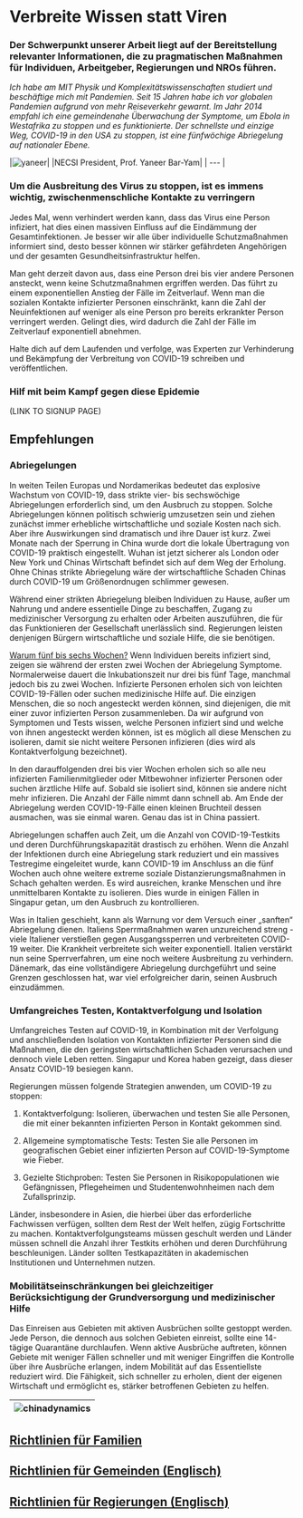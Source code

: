 # Verbreite Wissen statt Viren

### Der Schwerpunkt unserer Arbeit liegt auf der Bereitstellung relevanter Informationen, die zu pragmatischen Maßnahmen für Individuen, Arbeitgeber, Regierungen und NROs führen. 

_Ich habe am MIT Physik und Komplexitätswissenschaften studiert und beschäftige mich mit Pandemien. Seit 15 Jahren habe ich vor globalen Pandemien aufgrund von mehr Reiseverkehr gewarnt. Im Jahr 2014 empfahl ich eine gemeindenahe Überwachung der Symptome, um Ebola in Westafrika zu stoppen und es funktionierte. Der schnellste und einzige Weg, COVID-19 in den USA zu stoppen, ist eine fünfwöchige Abriegelung auf nationaler Ebene._

|![yaneer](images/Yaneer.jpg)|
|NECSI President, Prof. Yaneer Bar-Yam|
| --- |

### Um die Ausbreitung des Virus zu stoppen, ist es immens wichtig, zwischenmenschliche Kontakte zu verringern

Jedes Mal, wenn verhindert werden kann, dass das Virus eine Person infiziert, hat dies einen massiven Einfluss auf die Eindämmung der Gesamtinfektionen. Je besser wir alle über individuelle Schutzmaßnahmen informiert sind, desto besser können wir stärker gefährdeten Angehörigen und der gesamten Gesundheitsinfrastruktur helfen.

Man geht derzeit davon aus, dass eine Person drei bis vier andere Personen ansteckt, wenn keine Schutzmaßnahmen ergriffen werden. Das führt zu einem exponentiellen Anstieg der Fälle im Zeitverlauf. Wenn man die sozialen Kontakte infizierter Personen einschränkt, kann die Zahl der Neuinfektionen auf weniger als eine Person pro bereits erkrankter Person  verringert werden. Gelingt dies, wird dadurch die Zahl der Fälle im Zeitverlauf exponentiell abnehmen.

Halte dich auf dem Laufenden und verfolge, was Experten zur Verhinderung und Bekämpfung der Verbreitung von COVID-19 schreiben und veröffentlichen.

### Hilf mit beim Kampf gegen diese Epidemie

(LINK TO SIGNUP PAGE)

## Empfehlungen

### Abriegelungen

In weiten Teilen Europas und Nordamerikas bedeutet das explosive Wachstum von COVID-19, dass strikte vier- bis sechswöchige Abriegelungen erforderlich sind, um den Ausbruch zu stoppen. Solche Abriegelungen können politisch schwierig umzusetzen sein und ziehen zunächst immer erhebliche wirtschaftliche und soziale Kosten nach sich. Aber ihre Auswirkungen sind dramatisch und ihre Dauer ist kurz. Zwei Monate nach der Sperrung in China wurde dort die lokale Übertragung von COVID-19 praktisch eingestellt. Wuhan ist jetzt sicherer als London oder New York und Chinas Wirtschaft befindet sich auf dem Weg der Erholung. Ohne Chinas  strikte Abriegelung wäre der wirtschaftliche Schaden Chinas durch COVID-19 um Größenordnugen schlimmer gewesen.

Während einer strikten Abriegelung bleiben Individuen zu Hause, außer um Nahrung und andere essentielle Dinge zu beschaffen, Zugang zu medizinischer Versorgung zu erhalten oder Arbeiten auszuführen, die für das Funktionieren der Gesellschaft unerlässlich sind. Regierungen leisten denjenigen Bürgern wirtschaftliche und soziale Hilfe, die sie benötigen. 

[Warum fünf bis sechs Wochen?](https://github.com/necsi/source-translation-text/raw/master/german/pdf/5weeks-ger.pdf) 
Wenn Individuen bereits infiziert sind, zeigen sie während der ersten zwei Wochen der Abriegelung Symptome. Normalerweise dauert die Inkubationszeit nur drei bis fünf Tage, manchmal jedoch bis zu zwei Wochen. Infizierte Personen erholen sich von leichten COVID-19-Fällen oder suchen medizinische Hilfe auf. Die einzigen Menschen, die so noch angesteckt werden können, sind diejenigen, die mit einer zuvor infizierten Person zusammenleben. Da wir aufgrund von Symptomen und Tests wissen, welche Personen infiziert sind und welche von ihnen angesteckt werden können, ist es möglich all diese Menschen zu isolieren, damit sie nicht weitere Personen infizieren (dies wird als Kontaktverfolgung bezeichnet).

In den darauffolgenden drei bis vier Wochen erholen sich so alle neu infizierten Familienmitglieder oder Mitbewohner infizierter Personen oder suchen ärztliche Hilfe auf. Sobald sie isoliert sind, können sie andere nicht mehr infizieren. Die Anzahl der Fälle nimmt dann schnell ab. Am Ende der Abriegelung werden COVID-19-Fälle einen kleinen Bruchteil dessen ausmachen, was sie einmal waren. Genau das ist in China passiert.

Abriegelungen schaffen auch Zeit, um die Anzahl von COVID-19-Testkits und deren Durchführungskapazität drastisch zu erhöhen. Wenn die Anzahl der Infektionen durch eine Abriegelung stark reduziert und ein massives Testregime eingeleitet wurde, kann COVID-19 im Anschluss an die fünf Wochen auch ohne weitere extreme soziale Distanzierungsmaßnahmen in Schach gehalten werden. Es wird ausreichen, kranke Menschen und ihre unmittelbaren Kontakte zu isolieren. Dies wurde in einigen Fällen in Singapur getan, um den Ausbruch zu kontrollieren.

Was in Italien geschieht, kann als Warnung vor dem Versuch einer „sanften“ Abriegelung dienen. Italiens Sperrmaßnahmen waren unzureichend streng - viele Italiener verstießen gegen Ausgangssperren und verbreiteten COVID-19 weiter. Die Krankheit verbreitete sich weiter exponentiell. Italien verstärkt nun seine Sperrverfahren, um eine noch weitere Ausbreitung zu verhindern. Dänemark, das eine vollständigere Abriegelung durchgeführt und seine Grenzen geschlossen hat, war viel erfolgreicher darin, seinen Ausbruch einzudämmen.

### Umfangreiches Testen, Kontaktverfolgung und Isolation

Umfangreiches Testen auf COVID-19, in Kombination mit der Verfolgung und anschließenden Isolation von Kontakten infizierter Personen sind die  Maßnahmen, die den geringsten wirtschaftlichen Schaden verursachen und dennoch viele Leben retten. Singapur und Korea haben gezeigt, dass dieser Ansatz COVID-19 besiegen kann.

Regierungen müssen folgende Strategien anwenden, um COVID-19 zu stoppen:

1. Kontaktverfolgung: Isolieren, überwachen und testen Sie alle Personen, die mit einer bekannten infizierten Person in Kontakt gekommen  sind.

2. Allgemeine symptomatische Tests: Testen Sie alle Personen im geografischen Gebiet einer infizierten Person auf COVID-19-Symptome wie Fieber.

3. Gezielte Stichproben: Testen Sie Personen in Risikopopulationen wie Gefängnissen, Pflegeheimen und Studentenwohnheimen nach dem Zufallsprinzip.

Länder, insbesondere in Asien, die hierbei über das erforderliche Fachwissen verfügen, sollten dem Rest der Welt helfen, zügig Fortschritte zu machen. Kontaktverfolgungsteams müssen geschult werden und Länder müssen schnell die Anzahl ihrer Testkits erhöhen und deren Durchführung beschleunigen. Länder sollten Testkapazitäten in akademischen Institutionen und Unternehmen nutzen.

### Mobilitätseinschränkungen bei gleichzeitiger Berücksichtigung der Grundversorgung und medizinischer Hilfe

Das Einreisen aus Gebieten mit aktiven Ausbrüchen sollte gestoppt werden. Jede Person, die dennoch aus solchen Gebieten einreist, sollte eine 14-tägige Quarantäne durchlaufen. Wenn aktive Ausbrüche auftreten, können Gebiete mit weniger Fällen schneller und mit weniger Eingriffen die Kontrolle über ihre Ausbrüche erlangen, indem Mobilität auf das Essentiellste reduziert wird. Die Fähigkeit, sich schneller zu erholen, dient der eigenen Wirtschaft und ermöglicht es, stärker betroffenen Gebieten zu helfen.

|![chinadynamics](images/ChinaDynamics.png)|
| --- |

## [Richtlinien für Familien](https://github.com/necsi/source-translation-text/raw/master/german/pdf/Family-ger.pdf)
## [Richtlinien für Gemeinden (Englisch)](https://github.com/necsi/source-translation-text/blob/master/0_english_source/pdf/individual_community_government_en.pdf)
## [Richtlinien für Regierungen (Englisch)](https://github.com/necsi/source-translation-text/blob/master/0_english_source/pdf/individual_community_government_en.pdf)

